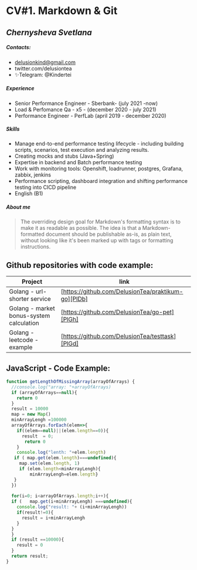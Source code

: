 # CV#1. Markdown & Git
## _Chernysheva Svetlana_

##### Contacts:
- delusionkind@gmail.com
- twitter.com/delusiontea
- ✨Telegram: @Kindertei
##### Experience

- Senior Performance Engineer - Sberbank- (july 2021 -now)
- Load & Perfomance Qa - x5 - (december 2020 - july 2021)
- Performance Engineer - PerfLab (april 2019 - december 2020)

##### Skills

- Manage end-to-end performance testing lifecycle - including building scripts, scenarios, test execution and analyzing results.
- Creating mocks and stubs (Java+Spring)
- Expertise in backend and Batch performance testing
- Work with monitoring tools: Openshift, loadrunner, postgres, Grafana, zabbix, jenkins
- Performance scripting, dashboard integration and shifting performance testing into CICD pipeline
- English (B1)


##### About me


> The overriding design goal for Markdown's
> formatting syntax is to make it as readable
> as possible. The idea is that a
> Markdown-formatted document should be
> publishable as-is, as plain text, without
> looking like it's been marked up with tags
> or formatting instructions.


## Github repositories with code example:

| Project | link |
| ------ | ------ |
| Golang  - url-shorter service | [https://github.com/DelusionTea/praktikum-go][PlDb] |
| Golang - market bonus-system calculation | [https://github.com/DelusionTea/go-pet][PlGh] |
| Golang - leetcode - example | [https://github.com/DelusionTea/testtask][PlGd] |


## JavaScript - Code Example:

```js
function getLengthOfMissingArray(arrayOfArrays) {
  //console.log("array: "+arrayOfArrays)
  if (arrayOfArrays==null){
    return 0
  }
  result = 10000
  map = new Map()
  minArrayLengh =100000
  arrayOfArrays.forEach(elem=>{
    if((elem==null)||(elem.length==0)){
      result  = 0;
       return 0
    }
    console.log("lenth: "+elem.length)
   if ( map.get(elem.length)===undefined){
     map.set(elem.length, 1)
     if (elem.length<minArrayLengh){
         minArrayLengh=elem.length}
   }
  })
 
  for(i=0; i<arrayOfArrays.length;i++){
  if (   map.get(i+minArrayLengh) ===undefined){
    console.log("result: "+ (i+minArrayLengh))
    if(result!=0){
      result = i+minArrayLengh
    }
  }
  }
  if (result ==10000){
    result = 0
  }
  return result;
}
```


[//]: # (These are reference links used in the body of this note and get stripped out when the markdown processor does its job. There is no need to format nicely because it shouldn't be seen. Thanks SO - http://stackoverflow.com/questions/4823468/store-comments-in-markdown-syntax)

   [dill]: <https://github.com/joemccann/dillinger>
   [git-repo-url]: <https://github.com/joemccann/dillinger.git>
   [john gruber]: <http://daringfireball.net>
   [df1]: <http://daringfireball.net/projects/markdown/>
   [markdown-it]: <https://github.com/markdown-it/markdown-it>
   [Ace Editor]: <http://ace.ajax.org>
   [node.js]: <http://nodejs.org>
   [Twitter Bootstrap]: <http://twitter.github.com/bootstrap/>
   [jQuery]: <http://jquery.com>
   [@tjholowaychuk]: <http://twitter.com/tjholowaychuk>
   [express]: <http://expressjs.com>
   [AngularJS]: <http://angularjs.org>
   [Gulp]: <http://gulpjs.com>

   [PlDb]: <https://github.com/joemccann/dillinger/tree/master/plugins/dropbox/README.md>
   [PlGh]: <https://github.com/joemccann/dillinger/tree/master/plugins/github/README.md>
   [PlGd]: <https://github.com/joemccann/dillinger/tree/master/plugins/googledrive/README.md>
   [PlOd]: <https://github.com/joemccann/dillinger/tree/master/plugins/onedrive/README.md>
   [PlMe]: <https://github.com/joemccann/dillinger/tree/master/plugins/medium/README.md>
   [PlGa]: <https://github.com/RahulHP/dillinger/blob/master/plugins/googleanalytics/README.md>
